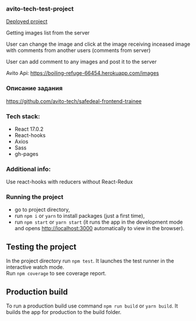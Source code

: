 ### avito-tech-test-project

[Deployed project](https://ivansergeev59.github.io/avito-tech-test-project/)

Getting images list from the server

User can change the image and click at the image receiving inceased image with comments from another users (comments from server)

User can add comment to any images and post it to the server

Avito Api: https://boiling-refuge-66454.herokuapp.com/images

### Описание задания

https://github.com/avito-tech/safedeal-frontend-trainee

### Tech stack: 
* React 17.0.2
* React-hooks
* Axios
* Sass
* gh-pages

### Additional info:
Use react-hooks with reducers without React-Redux

### Running the project

- go to project directory,
- run `npm i` or `yarn` to install packages (just a first time),
- run `npm start` or `yarn start` (it runs the app in the development mode and opens [http://localhost:3000](http://localhost:3000) automatically to view in the browser).

## Testing the project

In the project directory run `npm test`. It launches the test runner in the interactive watch mode.<br>
Run `npm coverage` to see coverage report.

## Production build

To run a production build use command `npm run build` or `yarn build`. It builds the app for production to the build folder.

